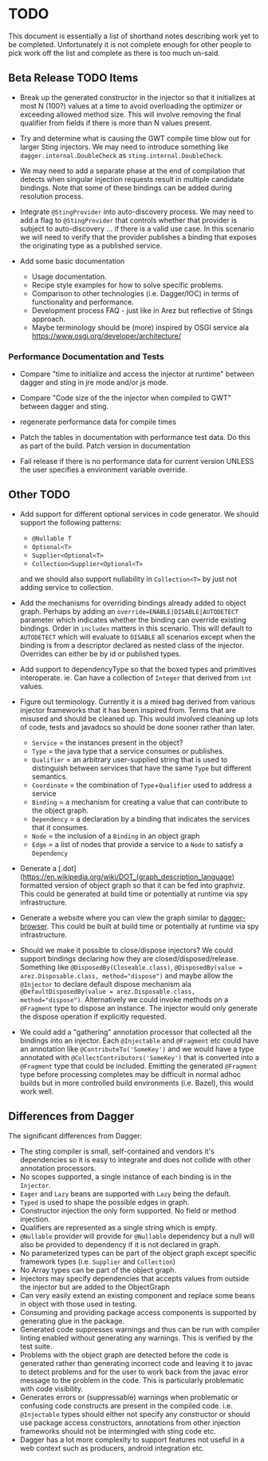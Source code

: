 # TODO

This document is essentially a list of shorthand notes describing work yet to be completed.
Unfortunately it is not complete enough for other people to pick work off the list and
complete as there is too much un-said.

## Beta Release TODO Items

* Break up the generated constructor in the injector so that it initializes at most N (100?) values at a time
  to avoid overloading the optimizer or exceeding allowed method size. This will involve removing the final
  qualifier from fields if there is more than N values present.

* Try and determine what is causing the GWT compile time blow out for larger Sting injectors. We may need to
  introduce something like `dagger.internal.DoubleCheck` as `sting.internal.DoubleCheck`.

* We may need to add a separate phase at the end of compilation that detects when singular injection requests
  result in multiple candidate bindings. Note that some of these bindings can be added during resolution process.

* Integrate `@StingProvider` into auto-discovery process. We may need to add a flag to `@StingProvider` that
  controls whether that provider is subject to auto-discovery ... if there is a valid use case. In this scenario
  we will need to verify that the provider publishes a binding that exposes the originating type as a published
  service.

* Add some basic documentation
  * Usage documentation.
  * Recipe style examples for how to solve specific problems.
  * Comparison to other technologies (i.e. Dagger/IOC) in terms of functionality and performance.
  * Development process FAQ - just like in Arez but reflective of Stings approach.
  * Maybe terminology should be (more) inspired by OSGI service ala https://www.osgi.org/developer/architecture/

### Performance Documentation and Tests

* Compare "time to initialize and access the injector at runtime" between dagger and sting in jre mode and/or js mode.

* Compare "Code size of the the injector when compiled to GWT" between dagger and sting.

* regenerate performance data for compile times

* Patch the tables in documentation with performance test data. Do this as part of the build. Patch version
  in documentation

* Fail release if there is no performance data for current version UNLESS the user specifies a environment
  variable override.

## Other TODO

* Add support for different optional services in code generator. We should support the following patterns:
  - `@Nullable T`
  - `Optional<T>`
  - `Supplier<Optional<T>`
  - `Collection<Supplier<Optional<T>`

  and we should also support nullability in `Collection<T>` by just not adding service to collection.

* Add the mechanisms for overriding bindings already added to object graph. Perhaps by adding an
  `override=ENABLE|DISABLE|AUTODETECT` parameter which indicates whether the binding can override
  existing bindings. Order in `includes` matters in this scenario. This will default to `AUTODETECT`
  which will evaluate to `DISABLE` all scenarios except when the binding is from a descriptor declared
  as nested class of the injector. Overrides can either be by id or published types.

* Add support to dependencyType so that the boxed types and primitives interoperate. ie. Can have a collection of `Integer` that derived from `int` values.

* Figure out terminology. Currently it is a mixed bag derived from various injector frameworks that it has
  been inspired from. Terms that are misused and should be cleaned up. This would involved cleaning up lots
  of code, tests and javadocs so should be done sooner rather than later.
  * `Service` = the instances present in the object?
  * `Type` = the java type that a service consumes or publishes.
  * `Qualifier` = an arbitrary user-supplied string that is used to distinguish between services
    that have the same `Type` but different semantics.
  * `Coordinate` = the combination of `Type`+`Qualifier` used to address a service
  * `Binding` = a mechanism for creating a value that can contribute to the object graph.
  * `Dependency` = a declaration by a binding that indicates the services that it consumes.
  * `Node` = the inclusion of a `Binding` in an object graph
  * `Edge` = a list of nodes that provide a service to a `Node` to satisfy a `Dependency`

* Generate a [.dot](https://en.wikipedia.org/wiki/DOT_(graph_description_language) formatted version of
  object graph so that it can be fed into graphviz. This could be generated at build time or potentially
  at runtime via spy infrastructure.

* Generate a website where you can view the graph similar to [dagger-browser](https://github.com/Snapchat/dagger-browser).
  This could be built at build time or potentially at runtime via spy infrastructure.

* Should we make it possible to close/dispose injectors? We could support bindings declaring how they are
  closed/disposed/release. Something like `@DisposedBy(Closeable.class)`, `@DisposedBy(value = arez.Disposable.class, method="dispose")`
  and maybe allow the `@Injector` to declare default dispose mechanism ala `@DefaultDisposedBy(value = arez.Disposable.class, method="dispose")`.
  Alternatively we could invoke methods on a `@Fragment` type to dispose an instance. The injector would only generate
  the dispose operation if explicitly requested.

* We could add a "gathering" annotation processor that collected all the bindings into an injector. Each `@Injectable`
  and `@Fragment` etc could have an annotation like `@ContributeTo('SomeKey')` and we would have a type annotated with
  `@CollectContributors('SomeKey')` that is converted into a `@Fragment` type that could be included. Emitting the
  generated `@Fragment` type before processing completes may be difficult in normal adhoc builds but in more controlled
  build environments (i.e. Bazel), this would work well.

## Differences from Dagger

The significant differences from Dagger:

* The sting compiler is small, self-contained and vendors it's dependencies so it is easy to integrate and
  does not collide with other annotation processors.
* No scopes supported, a single instance of each binding is in the `Injector`.
* `Eager` and `Lazy` beans are supported with `Lazy` being the default.
* `Typed` is used to shape the possible edges in graph.
* Constructor injection the only form supported. No field or method injection.
* Qualifiers are represented as a single string which is empty.
* `@Nullable` provider will provide for `@Nullable` dependency but a null will also be provided to dependency if it
  is not declared in graph.
* No parameterized types can be part of the object graph except specific framework types (i.e. `Supplier` and
  `Collection`)
* No Array types can be part of the object graph.
* Injectors may specify dependencies that accepts values from outside the injector but are added to the ObjectGraph
* Can very easily extend an existing component and replace some beans in object with those used in testing.
* Consuming and providing package access components is supported by generating glue in the package.
* Generated code suppresses warnings and thus can be run with compiler linting enabled without generating any warnings. This is verified by the test suite.
* Problems with the object graph are detected before the code is generated rather than generating incorrect code
  and leaving it to javac to detect problems and for the user to work back from the javac error message to the
  problem in the code. This is particularly problematic with code visibility.
* Generates errors or (suppressable) warnings when problematic or confusing code constructs are present in the compiled code. i.e. `@Injectable` types should either not specify any constructor or should use package access constructors, annotations from other injection frameworks should not be intermingled with sting code etc.
* Dagger has a lot more complexity to support features not useful in a web context such as producers, android integration etc.
